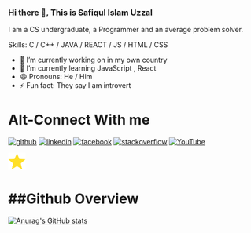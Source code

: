 ### Hi there 👋, This is Safiqul Islam Uzzal
I am a CS undergraduate, a Programmer and an average problem solver.

Skills: C / C++ / JAVA / REACT / JS / HTML / CSS

- 🔭 I’m currently working on in my own country 
- 🌱 I’m currently learning JavaScript , React 
- 😄 Pronouns: He / Him 
- ⚡ Fun fact: They say I am introvert 

Alt-Connect With me
======
[<img src='https://cdn.jsdelivr.net/npm/simple-icons@3.0.1/icons/github.svg' alt='github' height='40'>](https://github.com/https://github.com/ishanuzzal)  [<img src='https://cdn.jsdelivr.net/npm/simple-icons@3.0.1/icons/linkedin.svg' alt='linkedin' height='40'>](https://www.linkedin.com/in/https://www.linkedin.com/in/ishan-ahmed-566848204//)  [<img src='https://cdn.jsdelivr.net/npm/simple-icons@3.0.1/icons/facebook.svg' alt='facebook' height='40'>](https://www.facebook.com/https://www.facebook.com/ishan.ishan.5648/)  [<img src='https://cdn.jsdelivr.net/npm/simple-icons@3.0.1/icons/stackoverflow.svg' alt='stackoverflow' height='40'>](https://stackoverflow.com/users/https://stackoverflow.com/users/15856442/safiqul-islam-uzzal-203-15-144)  [<img src='https://cdn.jsdelivr.net/npm/simple-icons@3.0.1/icons/youtube.svg' alt='YouTube' height='40'>](https://www.youtube.com/channel/https://www.youtube.com/channel/UCSbMIZKepMXt9h1R_HbBUsw)  

<a href='https://stars.github.com/'><img src='https://raw.githubusercontent.com/acervenky/animated-github-badges/master/assets/starbadge.gif' width='35' height='35'></a> 

##Github Overview
======
[![Anurag's GitHub stats](https://github-readme-stats.vercel.app/api?username=ishanuzzal)](https://github.com/anuraghazra/github-readme-stats)


